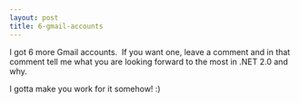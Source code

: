 ```yaml
---
layout: post
title: 6-gmail-accounts
---
```

I got 6 more Gmail accounts.  If you want one, leave a comment and in
that comment tell me what you are looking forward to the most in .NET
2.0 and why.

I gotta make you work for it somehow! :)

